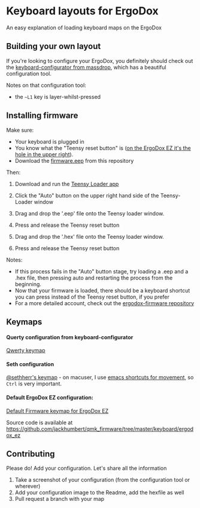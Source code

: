 # Keyboard layouts for ErgoDox

An easy explanation of loading keyboard maps on the ErgoDox

## Building your own layout

If you're looking to configure your ErgoDox, you definitely should check out the [keyboard-configurator from massdrop](https://keyboard-configurator.massdrop.com/ext/ergodox), which has a beautiful configuration tool.

Notes on that configuration tool: 

- the `~L1` key is layer-whilst-pressed


## Installing firmware

Make sure:

* Your keyboard is plugged in
* You know what the "Teensy reset button" is ([on the ErgoDox EZ it's the hole in the upper right](tiny_reset_button.jpg)).
* Download the [firmware.eep](firmware.eep) from this repository

Then:

1. Download and run the [Teensy Loader app](http://www.pjrc.com/teensy/loader.html)

2. Click the "Auto" button on the upper right hand side of the Teensy-Loader window

3. Drag and drop the '.eep' file onto the Teensy loader window.

4. Press and release the Teensy reset button

5. Drag and drop the '.hex' file onto the Teensy loader window.

6. Press and release the Teensy reset button

Notes:

* If this process fails in the "Auto" button stage, try loading a .eep and a .hex file, then pressing auto and restarting the process from the beginning.
* Now that your firmware is loaded, there should be a keyboard shortcut you can press instead of the Teensy reset button, if you prefer
* For a more detailed account, check out the [ergodox-firmware repository](https://github.com/benblazak/ergodox-firmware#load-firmware-onto-the-teensy)

## Keymaps

#### Querty configuration from keyboard-configurator

[Qwerty keymap](qwerty/qwerty.png)


#### Seth configuration

[@sethherr's keymap](seth/sethmap.png) - on macuser, I use [emacs shortcuts for movement](https://www.hcs.harvard.edu/~jrus/site/system-bindings.html), so `Ctrl` is very important.

#### Default ErgoDox EZ configuration:

[Default Firmware keymap for ErgoDox EZ](default_ergodox_ez/ergodox_ez_keymap.png)

Source code is available at https://github.com/jackhumbert/qmk_firmware/tree/master/keyboard/ergodox_ez

## Contributing

Please do! Add your configuration. Let's share all the information

1. Take a screenshot of your configuration (from the configuration tool or wherever)
2. Add your configuration image to the Readme, add the hexfile as well
3. Pull request a branch with your map
